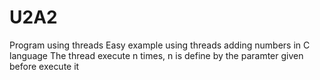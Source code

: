 # U2A2
Program using threads
Easy example using threads adding numbers in C language
The thread execute n times, n is define by the paramter given before execute it
